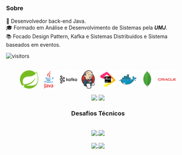 <div align="left" >

#

### Sobre
 🚀 Desenvolvedor back-end Java.
 <br> 🎓 Formado em Análise e Desenvolvimento de Sistemas pela ***UMJ***.
  <br> 📚 Focado Design Pattern, Kafka e Sistemas Distribuidos e Sistema baseados em eventos.

![visitors](https://visitor-badge.laobi.icu/badge?page_id=peroalcantara9568)
  <div align="center">
 
 <div style="display: inline_block"><br>
  <img align="center" alt="Pedro-Spring" height="50" width="50" src="https://github.com/devicons/devicon/blob/master/icons/spring/spring-original.svg">
  <img align="center" alt="Pedro-Java" height="50" width="50" src="https://github.com/devicons/devicon/blob/master/icons/java/java-original-wordmark.svg">
  <img align="center" alt="Pedro-Kafka" height="50" width="50" src="https://github.com/devicons/devicon/blob/master/icons/apachekafka/apachekafka-original-wordmark.svg">
  <img align="center" alt="Pedro-Jenkins" height="50" width="50" src="https://github.com/devicons/devicon/blob/master/icons/jenkins/jenkins-original.svg">
  <img align="center" alt="Pedro-IDEA" height="50" width="50" src="https://github.com/devicons/devicon/blob/master/icons/jetbrains/jetbrains-original.svg">
  <img align="center" alt="Pedro-Jenkins" height="50" width="50" src="https://github.com/devicons/devicon/blob/master/icons/docker/docker-original.svg">
  <img align="center" alt="Pedro-Jenkins" height="50" width="50" src="https://github.com/devicons/devicon/blob/master/icons/mongodb/mongodb-original.svg">
  <img align="center" alt="Pedro-Jenkins" height="50" width="50" src="https://github.com/devicons/devicon/blob/master/icons/oracle/oracle-original.svg">
  
</div>
<br>
<div> 
  <a href = "mailto:pedroalcantara.info@gmail.com"><img src="https://img.shields.io/badge/Gmail-D14836?style=for-the-badge&logo=gmail&logoColor=white" target="_blank"></a>
  <a href="https://www.linkedin.com/in/pedroalcantara82/" target="_blank"><img src="https://img.shields.io/badge/LinkedIn-0077B5?style=for-the-badge&logo=linkedin&logoColor=white" target="_blank"></a> 
</div>
 
 ###  Desafios Técnicos 


<br>

<a  href="https://github.com/pedroalcantara9568/delivery-api">
  <img align="center" src="https://github-readme-stats.vercel.app/api/pin/?username=pedroalcantara9568&repo=delivery-api&show_icons=true&line_height=35&title_color=111&text_color=111&icon_color=111&bg_color=fff"/>
</a>
<a href="https://github.com/pedroalcantara9568/pauta-api">
  <img align="center" src="https://github-readme-stats.vercel.app/api/pin/?username=pedroalcantara9568&repo=pauta-api&theme=compact&show_icons=true&line_height=35&title_color=111&text_color=111&icon_color=111&bg_color=fff"/>
</a>
<br>
 <br>
<a href="https://github.com/pedroalcantara9568/e-commerce-api">
  <img align="center" src="https://github-readme-stats.vercel.app/api/pin/?username=pedroalcantara9568&repo=e-commerce-api&show_icons=true&line_height=35&title_color=111&text_color=111&icon_color=111&bg_color=fff"/>
</a>
<a href="https://github.com/pedroalcantara9568/conta-api">
  <img align="center" src="https://github-readme-stats.vercel.app/api/pin/?username=pedroalcantara9568&repo=conta-api&theme=compact&show_icons=true&line_height=35&title_color=111&text_color=111&icon_color=111&bg_color=fff""/>
</a>
</div>
 
 
 

 

